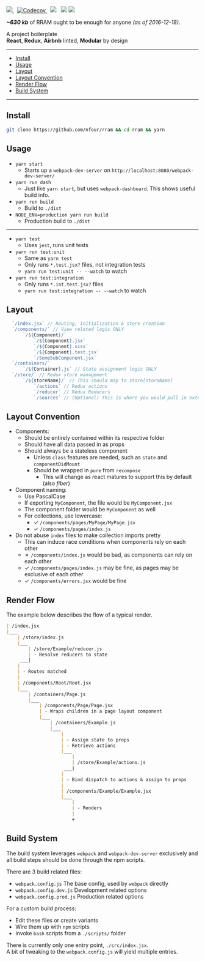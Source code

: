 <a href="https://travis-ci.org/nfour/rram">
  <img src="https://travis-ci.org/nfour/rram.svg?branch=master" />
</a>
&nbsp;
<a href="https://codecov.io/gh/nfour/rram">
  <img src="https://codecov.io/gh/nfour/rram/branch/master/graph/badge.svg" alt="Codecov" />
</a>
&nbsp;
<a href="https://david-dm.org/nfour/rram" title="dependencies status"><img src="https://david-dm.org/nfour/rram/status.svg"/></a>
&nbsp;
<a href="https://codeclimate.com/github/nfour/rram"><img src="https://codeclimate.com/github/nfour/rram/badges/gpa.svg" /></a>

<img src="http://i.imgur.com/3XyJbkW.png" />


**_~630 kb_** of RRAM ought to be enough for anyone *(as of 2016-12-18)*.

A project boilerplate \
 **React**, **Redux**, **Airbnb** linted, **Modular** by design

---

- [Install](#install)
- [Usage](#usage)
- [Layout](#layout)
- [Layout Convention](#layout-convention)
- [Render Flow](#render-flow)
- [Build System](#build-system)

---

## Install

```bash
git clone https://github.com/nfour/rram && cd rram && yarn
```

## Usage

- `yarn start`
    - Starts up a `webpack-dev-server` on `http://localhost:8080/webpack-dev-server/`
- `yarn run dash`
    - Just like `yarn start`, but uses `webpack-dashboard`. This shows useful build info.
- `yarn run build`
    - Build to `./dist`
- `NODE_ENV=production yarn run build`
    - Production build to `./dist`

---

- `yarn test`
    - Uses `jest`, runs unit tests
- `yarn run test:unit`
    - Same as `yarn test`
    - Only runs `*.test.jsx?` files, not integration tests
    - `yarn run test:unit -- --watch` to watch
- `yarn run test:integration`
    - Only runs `*.int.test.jsx?` files
    - `yarn run test:integration -- --watch` to watch

## Layout

```js
  `/index.jsx` // Routing, initialization & store creation
  `/components/` // View related logic ONLY
      `/${Component}/`
          `/${Component}.jsx`
          `/${Component}.scss`
          `/${Component}.test.jsx`
          `/SomeSubComponent.jsx`
  `/containers/`
      `/${Container}.js` // State assignment logic ONLY
  `/store/` // Redux store management
      `/${storeName}/` // This should map to store[storeName]
          `/actions` // Redux actions
          `/reducer` // Redux Reducers
          `/sources` // (Optional) This is where you would pull in external data
```

## Layout Convention

- Components:
    - Should be entirely contained within its respective folder
    - Should have all data passed in as props
    - Should always be a stateless component
        - Unless `class` features are needed, such as `state` and `componentDidMount`
        - Should be wrapped in `pure` from `recompose`
            - This will change as react matures to support this by default (also _fiber_)
- Component naming:
    - Use PascalCase
    - If exporting `MyComponent`, the file would be `MyComponent.jsx`
    - The component folder would be `MyComponent` as well
    - For collections, use lowercase:
        - ✓ `/components/pages/MyPage/MyPage.jsx`
        - ✓ `/components/pages/index.js`
- Do not abuse `index` files to make collection imports pretty
    - This can induce race conditions when components rely on each other
    - ✗ `/components/index.js` would be bad, as components can rely on each other
    - ✓ `/components/pages/index.js` may be fine, as pages may be exclusive of each other
    - ✓ `/components/errors.jsx` would be fine

## Render Flow

The example below describes the flow of a typical render.

```md
| /index.jsx
|___
    | /store/index.js
    |___
        | /store/Example/reducer.js
        | - Resolve reducers to state
     ___|
    |
    | - Routes matched
    |
    | /components/Root/Root.jsx
    |___
        | /containers/Page.js
        |___
            | /components/Page/Page.jsx
            | - Wraps children in a page layout component
            |___
                | /containers/Example.js
                |___
                    |
                    | - Assign state to props
                    | - Retrieve actions
                    |___
                        |
                        | /store/Example/actions.js
                     ___|
                    |
                    | - Bind dispatch to actions & assign to props
                    |
                    | /components/Example/Example.jsx
                    |___
                        |
                        | - Renders
                        |
                        +
```

## Build System

The build system leverages `webpack` and `webpack-dev-server` exclusively
and all build steps should be done through the npm scripts.

There are 3 build related files:
- `webpack.config.js` The base config, used by `webpack` directly
- `webpack.config.dev.js` Development related options
- `webpack.config.prod.js` Production related options

For a custom build process:
- Edit these files or create variants
- Wire them up with `npm` scripts
- Invoke `bash` scripts from a `./scripts/` folder

There is currently only one entry point, `./src/index.jsx`. \
A bit of tweaking to the `webpack.config.js` will yield multiple entries.
